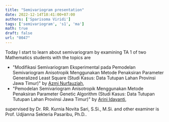 ```yaml
---
title: "Semivariogram presentation"
date: 2022-12-14T18:41:00+07:00
authors: ['Sparisoma Viridi']
tags: ['semivariogram', 's1', 'ma']
math: true
draft: false
url: "0047"
---
```


Today I start to learn about semivariogram by examining TA 1 of two Mathematics students with the topics are
+ "Modifikasi Semivariogram Eksperimental pada Pemodelan Semivariogram Anisotropik Menggunakan Metode Penaksiran Parameter Generalized Least Square (Studi Kasus: Data Tutupan Lahan Provinsi Jawa Timur)" by [Azmi Nurfauziah](https://www.flickr.com/photos/195637519@N06/52562385431/),
+ "Pemodelan Semivariogram Anisotropik Menggunakan Metode Penaksiran Parameter Genetic Algorithm (Studi Kasus: Data Tutupan Tutupan Lahan Provinsi Jawa Timur)" by [Arini Idayanti](https://www.flickr.com/photos/195637519@N06/52562742115/),

supervised by Dr. RR. Kurnia Novita Sari, S.Si., M.Si. and other examiner is Prof. Udjianna Sekteria Pasaribu, Ph.D..
